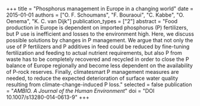 +++
title = "Phosphorus management in Europe in a changing world"
date = 2015-01-01
authors = ["O. F. Schoumans", "F. Bouraoui", "C. Kabbe", "O. Oenema", "K. C. van Dijk"]
publication_types = ["2"]
abstract = "Food production in Europe is dependent on imported phosphorus (P) fertilizers, but P use is inefficient and losses to the environment high. Here, we discuss possible solutions by changes in P management. We argue that not only the use of P fertilizers and P additives in feed could be reduced by fine-tuning fertilization and feeding to actual nutrient requirements, but also P from waste has to be completely recovered and recycled in order to close the P balance of Europe regionally and become less dependent on the availability of P-rock reserves. Finally, climatesmart P management measures are needed, to reduce the expected deterioration of surface water quality resulting from climate-change-induced P loss."
selected = false
publication = "*AMBIO. A Journal of the Human Environment*"
doi = "DOI 10.1007/s13280-014-0613-9"
+++

